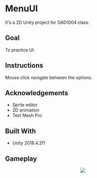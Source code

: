 # MenuUI
It's a 2D Unity project for GAD1004 class.

## Goal

To practice UI.

## Instructions
Mouse click navigate between the options.

## Acknowledgements
* Sprite editor </br>
* 2D animation </br>
* Text Mesh Pro </br>

## Built With

* Unity 2018.4.2f1

## Gameplay

<p align="center"> 
  <img src="https://user-images.githubusercontent.com/34216243/87839973-f8599180-c8a5-11ea-849a-4eb0c7e9bf31.gif">
</p>

